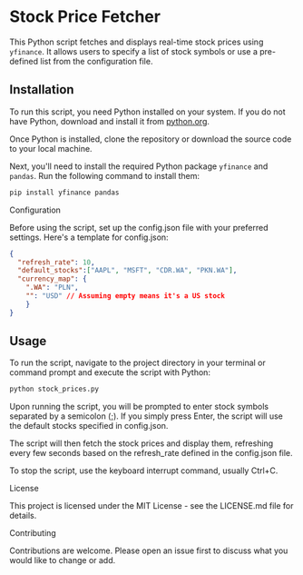 # Stock Price Fetcher

This Python script fetches and displays real-time stock prices using `yfinance`. It allows users to specify a list of stock symbols or use a pre-defined list from the configuration file.

## Installation

To run this script, you need Python installed on your system. If you do not have Python, download and install it from [python.org](https://www.python.org/).

Once Python is installed, clone the repository or download the source code to your local machine.

Next, you'll need to install the required Python package `yfinance` and `pandas`. Run the following command to install them:

```bash
pip install yfinance pandas
```

Configuration

Before using the script, set up the config.json file with your preferred settings. Here's a template for config.json:

```json
{
  "refresh_rate": 10,
  "default_stocks":["AAPL", "MSFT", "CDR.WA", "PKN.WA"],
  "currency_map": {
    ".WA": "PLN",
    "": "USD" // Assuming empty means it's a US stock
    }
}
```

## Usage

To run the script, navigate to the project directory in your terminal or command prompt and execute the script with Python:

```bash
python stock_prices.py
```

Upon running the script, you will be prompted to enter stock symbols separated by a semicolon (;). If you simply press Enter, the script will use the default stocks specified in config.json.

The script will then fetch the stock prices and display them, refreshing every few seconds based on the refresh_rate defined in the config.json file.

To stop the script, use the keyboard interrupt command, usually Ctrl+C.

License

This project is licensed under the MIT License - see the LICENSE.md file for details.

Contributing

Contributions are welcome. Please open an issue first to discuss what you would like to change or add.